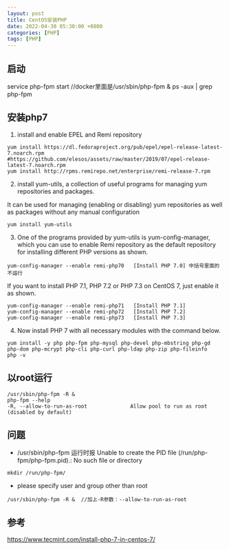```yaml
---
layout: post
title: CentOS安装PHP
date: 2022-04-30 05:30:00 +0800
categories: [PHP]
tags: [PHP]
---
```

## 启动
service php-fpm start //docker里面是/usr/sbin/php-fpm &
ps -aux | grep php-fpm
## 安装php7
1. install and enable EPEL and Remi repository
```
yum install https://dl.fedoraproject.org/pub/epel/epel-release-latest-7.noarch.rpm  #https://github.com/elesos/assets/raw/master/2019/07/epel-release-latest-7.noarch.rpm
yum install http://rpms.remirepo.net/enterprise/remi-release-7.rpm
```
2. install yum-utils, a collection of useful programs for managing yum repositories and packages.

It can be used for managing (enabling or disabling) yum repositories as well as packages without any manual configuration
```
yum install yum-utils
```
3. One of the programs provided by yum-utils is yum-config-manager, which you can use to enable Remi repository as the default repository for installing different PHP versions as shown.
```
yum-config-manager --enable remi-php70   [Install PHP 7.0] 中括号里面的不运行
```
If you want to install PHP 7.1, PHP 7.2 or PHP 7.3 on CentOS 7, just enable it as shown.
```
yum-config-manager --enable remi-php71   [Install PHP 7.1]
yum-config-manager --enable remi-php72   [Install PHP 7.2]
yum-config-manager --enable remi-php73   [Install PHP 7.3] 
```
4. Now install PHP 7 with all necessary modules with the command below.
```
yum install -y php php-fpm php-mysql php-devel php-mbstring php-gd php-dom php-mcrypt php-cli php-curl php-ldap php-zip php-fileinfo 
php -v
```
## 以root运行
```
/usr/sbin/php-fpm -R &   
php-fpm --help
-R, --allow-to-run-as-root              Allow pool to run as root (disabled by default)
```
## 问题
* /usr/sbin/php-fpm 运行时报 Unable to create the PID file (/run/php-fpm/php-fpm.pid).: No such file or directory
```
mkdir /run/php-fpm/
```
* please specify user and group other than root
```
/usr/sbin/php-fpm -R &  //加上-R参数：--allow-to-run-as-root
```
## 参考
https://www.tecmint.com/install-php-7-in-centos-7/